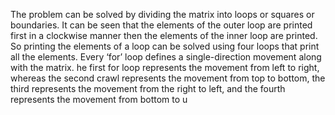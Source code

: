 The problem can be solved by dividing the matrix into loops or squares or boundaries. 
It can be seen that the elements of the outer loop are printed first in a clockwise manner then the elements of the inner loop are printed. 
So printing the elements of a loop can be solved using four loops that print all the elements. 
Every ‘for’ loop defines a single-direction movement along with the matrix.
he first for loop represents the movement from left to right, whereas the second crawl represents the movement from top to bottom, 
the third represents the movement from the right to left, and the fourth represents the movement from bottom to u
